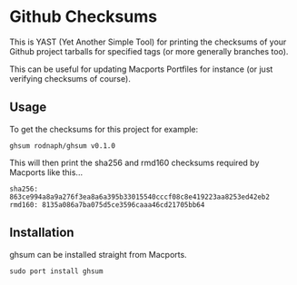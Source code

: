 # Github Checksums

This is YAST (Yet Another Simple Tool) for printing the checksums of your
Github project tarballs for specified tags (or more generally branches too).

This can be useful for updating Macports Portfiles for instance (or just
verifying checksums of course).

## Usage

To get the checksums for this project for example:

```
ghsum rodnaph/ghsum v0.1.0
```

This will then print the sha256 and rmd160 checksums required by Macports like this...

```
sha256: 863ce994a8a9a276f3ea8a6a395b33015540cccf08c8e419223aa8253ed42eb2
rmd160: 8135a086a7ba075d5ce3596caaa46cd21705bb64
```

## Installation

ghsum can be installed straight from Macports.

```
sudo port install ghsum
```

